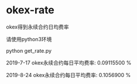 # okex-rate
okex得到永续合约日均费率

请使用python3环境

python get_rate.py

2019-7-17 okex永续合约每日平均费率: 0.09115500 %

2019-8-24 okex永续合约每日平均费率: 0.1056900 %